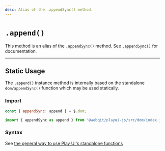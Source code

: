 ```yaml
---
desc: Alias of the .appendSync() method.
---
```

# `.append()`

This method is an alias of the [`.appendSync()`](../appendSync) method. See [`.appendSync()`](../appendSync) for documentation.

------

## Static Usage

The `.append()` instance method is internally based on the standalone `dom/appendSync()` function which may be used statically.

### Import

```js
const { appendSync: append } = $.dom;
```
```js
import { appendSync as append } from '@webqit/playui-js/src/dom/index.js';
```

### Syntax

See [the general way to use Play UI's standalone functions](../../../overview#use-as-descrete-utilities)